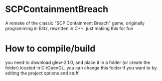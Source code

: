 # SCPContainmentBreach
A remake of the classic "SCP Containment Breach" game, originally programming in Blitz, rewritten in C++. just making this for fun


# How to compile/build
you need to download glew-2.1.0, and place it in a folder (or create the folder) located in C:\OpenGL. 
you can change this folder if you want to by editing the project options and stuff.
